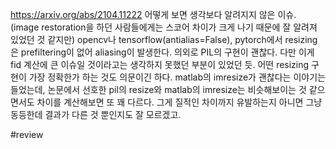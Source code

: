 https://arxiv.org/abs/2104.11222
어떻게 보면 생각보다 알려지지 않은 이슈. (image restoration을 하던 사람들에게는 스코어 차이가 크게 나기 때문에 잘 알려져 있었던 것 같지만) opencv나 tensorflow(antialias=False), pytorch에서 resizing은 prefiltering이 없어 aliasing이 발생한다. 의외로 PIL의 구현이 괜찮다. 다만 이게 fid 계산에 큰 이슈일 것이라고는 생각하지 못했던 부분이 있었던 듯.
어떤 resizing 구현이 가장 정확한가 하는 것도 의문이긴 하다. matlab의 imresize가 괜찮다는 이야기는 들었는데, 논문에서 선호한 pil의 resize와 matlab의 imresize는 비슷해보이는 것 같으면서도 차이를 계산해보면 또 꽤 다르다. 그게 질적인 차이까지 유발하는지 아니면 그냥 동등한데 결과가 다른 것 뿐인지도 잘 모르겠고.

#review